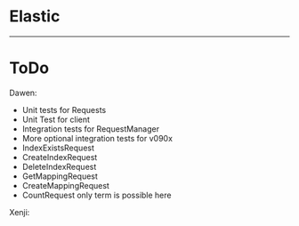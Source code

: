 Elastic
=======


---


ToDo
====

Dawen:

- Unit tests for Requests
- Unit Test for client
- Integration tests for RequestManager
- More optional integration tests for v090x
- IndexExistsRequest
- CreateIndexRequest
- DeleteIndexRequest
- GetMappingRequest
- CreateMappingRequest
- CountRequest only term is possible here


Xenji:
